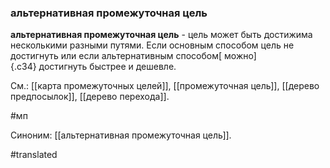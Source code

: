 ### альтернативная промежуточная цель

**альтернативная промежуточная цель** - цель может быть достижима несколькими разными путями. Если основным способом цель не достигнуть или если альтернативным способом[ можно]{.c34} достигнуть быстрее и дешевле.

См.: [[карта промежуточных целей]], [[промежуточная цель]], [[дерево предпосылок]], [[дерево перехода]].

#мп

Синоним: [[альтернативная промежуточная цель]].

#translated
